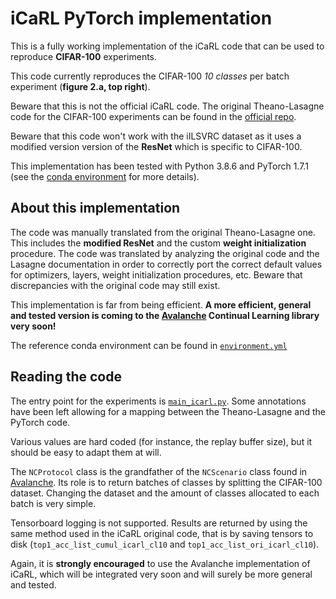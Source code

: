# iCaRL PyTorch implementation

This is a fully working implementation of the iCaRL code that can be used to reproduce **CIFAR-100** experiments.

This code currently reproduces the CIFAR-100 *10 classes* per batch experiment (**figure 2.a, top right**).

Beware that this is not the official iCaRL code. The original Theano-Lasagne code for the CIFAR-100 experiments can be found in the [official repo](https://github.com/srebuffi/iCaRL).

Beware that this code won't work with the iILSVRC dataset as it uses a modified version version of the **ResNet** which is specific to CIFAR-100.

This implementation has been tested with Python 3.8.6 and PyTorch 1.7.1 (see the [conda environment](environment.yml) for more details).


## About this implementation

The code was manually translated from the original Theano-Lasagne one. This includes the **modified ResNet** and the custom **weight initialization** procedure. The code was translated by analyzing the original code and the Lasagne documentation in order to correctly port the correct default values for optimizers, layers, weight initialization procedures, etc. Beware that discrepancies with the original code may still exist.

This implementation is far from being efficient. **A more efficient, general and tested version is coming to the [Avalanche](https://github.com/ContinualAI/avalanche) Continual Learning library very soon!**

The reference conda environment can be found in [`environment.yml`](environment.yml)


## Reading the code

The entry point for the experiments is [`main_icarl.py`](main_icarl.py). Some annotations have been left allowing for a mapping between the Theano-Lasagne and the PyTorch code.

Various values are hard coded (for instance, the replay buffer size), but it should be easy to adapt them at will.

The `NCProtocol` class is the grandfather of the `NCScenario` class found in [Avalanche](https://github.com/ContinualAI/avalanche). Its role is to return batches of classes by splitting the CIFAR-100 dataset. Changing the dataset and the amount of classes allocated to each batch is very simple.

Tensorboard logging is not supported. Results are returned by using the same method used in the iCaRL original code, that is by saving tensors to disk (`top1_acc_list_cumul_icarl_cl10` and `top1_acc_list_ori_icarl_cl10`).

Again, it is **strongly encouraged** to use the Avalanche implementation of iCaRL, which will be integrated very soon and will surely be more general and tested.